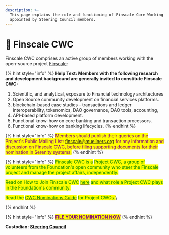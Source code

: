 ```yaml
---
description: >-
  This page explains the role and functioning of Finscale Core Working Group,
  appointed by Steering Council members.
---
```


# 🏧 Finscale CWC

Finscale CWC comprises an active group of members working with the open-source project [Finscale](https://finscale.org):

{% hint style="info" %}
**Help Text: Members with the following research and development background are generally invited to constitute Finscale CWC:**&#x20;

1. Scientific, and analytical, exposure to Financial technology architectures
2. Open Source community development on financial services platforms.
3. blockchain-based case studies - transactions and ledger interoperability, tokenomics, DAO governance, DAO tools, accounting,&#x20;
4. API-based platform development.
5. Functional know-how on core banking and transaction processors.
6. Functional know-how on banking lifecycles.
{% endhint %}

{% hint style="info" %}
<mark style="color:purple;">Members should publish their queries on the Project's Public Mailing List: finscale@muellners.org for any information and discussion on Finscale CWC, before filing supporting documents for their nomination in Serenity systems.</mark>
{% endhint %}

{% hint style="info" %}
<mark style="color:green;">Finscale CWC is a</mark> [<mark style="color:green;">Project CWC</mark>](../core-working-committee/project-cwcs.md)<mark style="color:green;">, a group of volunteers from the Foundation's open community who steer the Finscale project and manage the project affairs, independently.</mark>&#x20;

<mark style="color:green;">Read on How to Join Finscale CWC</mark> [<mark style="color:green;">here</mark>](../core-working-committee/project-cwcs.md) <mark style="color:green;">and what role a Project CWC plays in the Foundation's community.</mark>

<mark style="color:green;">Read the</mark> [<mark style="color:green;">CWC Nominations Guide</mark>](broken-reference) <mark style="color:green;">for Project CWCs.</mark>\

{% endhint %}

{% hint style="info" %}
[<mark style="color:purple;">**FILE YOUR NOMINATION NOW**</mark>](https://share.hsforms.com/1o5rrkcr3SIuK3qtBiL\_NQQ3xaqh)
{% endhint %}

**Custodian:** [**Steering Council**](./)



